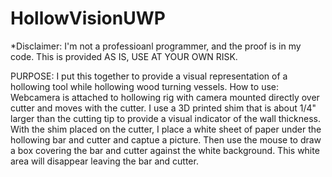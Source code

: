 # HollowVisionUWP
*Disclaimer: I'm not a professioanl programmer, and the proof is in my code. This is provided AS IS, USE AT YOUR OWN RISK.

PURPOSE: I put this together to provide a visual representation of a hollowing tool while hollowing wood turning vessels. 
How to use: Webcamera is attached to hollowing rig with camera mounted directly over cutter and moves with the cutter. I use a 3D printed shim that is about 1/4" larger than the cutting tip to provide a visual indicator of the wall thickness. With the shim placed on the cutter, I place a white sheet of paper under the hollowing bar and cutter and captue a picture. Then use the mouse to draw a box covering the bar and cutter against the white background. This white area will disappear leaving the bar and cutter.
